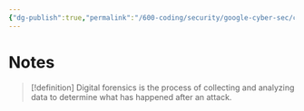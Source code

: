 ```yaml
---
{"dg-publish":true,"permalink":"/600-coding/security/google-cyber-sec/cybersec-digital-forensics/","tags":["CyberSecurity"]}
---
```


# Notes
> [!definition] 
> Digital forensics is the process of collecting and analyzing data to determine what has happened after an attack.


